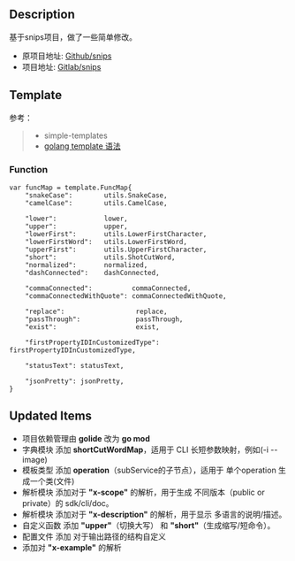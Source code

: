 ## Description
基于snips项目，做了一些简单修改。
- 原项目地址:  [Github/snips](https://github.com/qingstor/snips)
- 项目地址: [Gitlab/snips](https://git.internal.yunify.com/Ryan/snips)


## Template 
参考：
> - simple-templates
> - [golang template 语法](https://colobu.com/2019/11/05/Golang-Templates-Cheatsheet/)


### Function
```
var funcMap = template.FuncMap{
	"snakeCase": 		utils.SnakeCase,
	"camelCase": 		utils.CamelCase,

	"lower":          	lower,
	"upper":          	upper,
	"lowerFirst":     	utils.LowerFirstCharacter,
	"lowerFirstWord": 	utils.LowerFirstWord,
	"upperFirst":     	utils.UpperFirstCharacter,
	"short":          	utils.ShotCutWord,
	"normalized":     	normalized,
	"dashConnected":  	dashConnected,

	"commaConnected":          commaConnected,
	"commaConnectedWithQuote": commaConnectedWithQuote,

	"replace":     				replace,
	"passThrough": 				passThrough,
	"exist":       				exist,

	"firstPropertyIDInCustomizedType": firstPropertyIDInCustomizedType,

	"statusText": statusText,

	"jsonPretty": jsonPretty,
}
```

## Updated Items
- 项目依赖管理由 **golide** 改为 **go mod**
- 字典模块 添加 **shortCutWordMap**，适用于 CLI 长短参数映射，例如(-i --image)
- 模板类型 添加 **operation**（subService的子节点），适用于 单个operation 生成一个类(文件)
- 解析模块 添加对于 **"x-scope"** 的解析，用于生成 不同版本（public or private）的 sdk/cli/doc。
- 解析模块 添加对于 **"x-description"** 的解析，用于显示 多语言的说明/描述。
- 自定义函数 添加 **"upper"**（切换大写） 和 **"short"**（生成缩写/短命令）。
- 配置文件 添加 对于输出路径的结构自定义
- 添加对 **"x-example"** 的解析